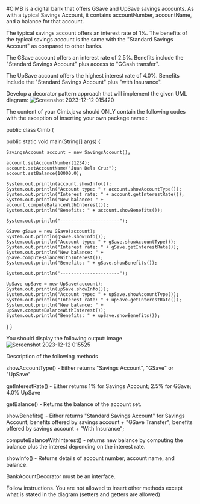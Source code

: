 #CIMB is a digital bank that offers GSave and UpSave savings accounts. As with a typical Savings Account, it contains accountNumber, accountName, and a balance for that account.

The typical savings account offers an interest rate of 1%. The benefits of the typical savings account is the same with the "Standard Savings Account" as compared to other banks.

The GSave account offers an interest rate of 2.5%. Benefits include the "Standard Savings Account" plus access to "GCash transfer".

The UpSave account offers the highest interest rate of 4.0%. Benefits include the "Standard Savings Account" plus "with Insurance".

Develop a decorator pattern approach that will implement the given UML diagram:
![Screenshot 2023-12-12 015420](https://github.com/charlesEgonzaga/decoratorpattern/assets/142955651/edf32159-be41-4e5b-8d73-0a7505aa1d64)


The content of your Cimb.java should ONLY contain the following codes with the exception of inserting your own package name :

public class Cimb {

public static void main(String[] args) {
	
	SavingsAccount account = new SavingsAccount();
	
	account.setAccountNumber(1234);
	account.setAccountName("Juan Dela Cruz");
	account.setBalance(10000.0);
	
	System.out.println(account.showInfo());
	System.out.println("Account type: " + account.showAccountType());
	System.out.println("Interest rate: " + account.getInterestRate());
	System.out.println("New balance: " + account.computeBalanceWithInterest());
	System.out.println("Benefits: " + account.showBenefits());
	
	System.out.println("----------------------");
	
	GSave gSave = new GSave(account);
	System.out.println(gSave.showInfo());
	System.out.println("Account type: " + gSave.showAccountType());
	System.out.println("Interest rate: " + gSave.getInterestRate());
	System.out.println("New balance: " + gSave.computeBalanceWithInterest());
	System.out.println("Benefits: " + gSave.showBenefits());
	
	System.out.println("----------------------");
	
	UpSave upSave = new UpSave(account);
	System.out.println(upSave.showInfo());
	System.out.println("Account type: " + upSave.showAccountType());
	System.out.println("Interest rate: " + upSave.getInterestRate());
	System.out.println("New balance: " + upSave.computeBalanceWithInterest());
	System.out.println("Benefits: " + upSave.showBenefits());
}
}

You should display the following output: image
![Screenshot 2023-12-12 015525](https://github.com/charlesEgonzaga/decoratorpattern/assets/142955651/fb398ac7-3b75-4153-bdcf-c318abfa0809)



Description of the following methods

showAccountType() - Either returns "Savings Account", "GSave" or "UpSave"

getInterestRate() - Either returns 1% for Savings Account; 2.5% for GSave; 4.0% UpSave

getBalance() - Returns the balance of the account set.

showBenefits() - Either returns "Standard Savings Account" for Savings Account; benefits offered by savings account + "GSave Transfer"; benefits offered by savings account + "With Insurance";

computeBalanceWithInterest() - returns new balance by computing the balance plus the interest depending on the interest rate.

showInfo() - Returns details of account number, account name, and balance.

BankAcountDecorator must be an interface.

Follow instructions. You are not allowed to insert other methods except what is stated in the diagram (setters and getters are allowed)

